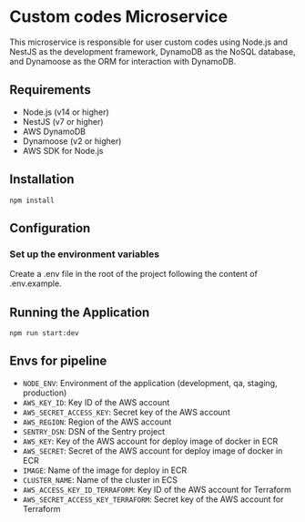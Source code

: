 # Custom codes Microservice

This microservice is responsible for user custom codes using Node.js and NestJS as the development framework, DynamoDB
as the NoSQL database, and Dynamoose as the ORM for interaction with DynamoDB.

## Requirements

- Node.js (v14 or higher)
- NestJS (v7 or higher)
- AWS DynamoDB
- Dynamoose (v2 or higher)
- AWS SDK for Node.js

## Installation

    npm install

## Configuration

### Set up the environment variables

Create a .env file in the root of the project following the content of .env.example.

## Running the Application

    npm run start:dev

## Envs for pipeline

- `NODE_ENV`: Environment of the application (development, qa, staging, production) 
- `AWS_KEY_ID`: Key ID of the AWS account
- `AWS_SECRET_ACCESS_KEY`: Secret key of the AWS account
- `AWS_REGION`: Region of the AWS account
- `SENTRY_DSN`: DSN of the Sentry project
- `AWS_KEY`: Key of the AWS account for deploy image of docker in ECR
- `AWS_SECRET`: Secret of the AWS account for deploy image of docker in ECR
- `IMAGE`: Name of the image for deploy in ECR
- `CLUSTER_NAME`: Name of the cluster in ECS
- `AWS_ACCESS_KEY_ID_TERRAFORM`: Key ID of the AWS account for Terraform
- `AWS_SECRET_ACCESS_KEY_TERRAFORM`: Secret key of the AWS account for Terraform
